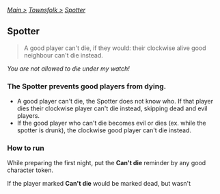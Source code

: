 [*Main >*](https://github.com/PowerofMoll/Mining-Timing---A-fancreation-to-Blood-on-the-Clocktower/blob/main/README.md)
[_Townsfolk >_](https://github.com/PowerofMoll/Mining-Timing---A-fancreation-to-Blood-on-the-Clocktower/blob/main/Townsfolk/README.md)
[_Spotter_](https://github.com/PowerofMoll/Mining-Timing---A-fancreation-to-Blood-on-the-Clocktower/blob/main/Townsfolk/Spotter/README.md)

## Spotter

> A good player can't die, if they would: their clockwise alive good neighbour can't die instead.

*You are not allowed to die under my watch!*

### The Spotter prevents good players from dying.
-  A good player can't die, the Spotter does not know who. If that player dies their clockwise player can't die instead, skipping dead and evil players.
-  If the good player who can't die becomes evil or dies (ex. while the spotter is drunk), the clockwise good player can't die instead.

### How to run
While preparing the first night, put the **Can't die** reminder by any good character token.

If the player marked **Can't die** would be marked dead, but wasn't 

